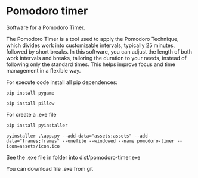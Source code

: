 # Pomodoro timer
Software for a Pomodoro Timer.

The Pomodoro Timer is a tool used to apply the Pomodoro Technique, which divides work into customizable intervals, typically 25 minutes, followed by short breaks. In this software, you can adjust the length of both work intervals and breaks, tailoring the duration to your needs, instead of following only the standard times. This helps improve focus and time management in a flexible way.


For execute code install all pip dependences:
```
pip install pygame
```
```
pip install pillow
```

For create a .exe file
```
pip install pyinstaller
```
```
pyinstaller .\app.py --add-data="assets;assets" --add-data="frames;frames" --onefile --windowed --name pomodoro-timer --icon=assets/icon.ico   
```

See the .exe file in folder into dist/pomodoro-timer.exe

You can download file .exe from git
